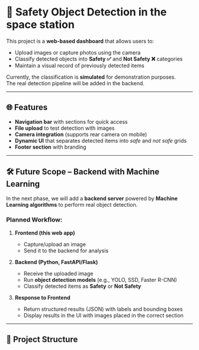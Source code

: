 # 🚀 Safety Object Detection in the space station

This project is a **web-based dashboard** that allows users to:
- Upload images or capture photos using the camera
- Classify detected objects into **Safety ✅** and **Not Safety ❌** categories
- Maintain a visual record of previously detected items

Currently, the classification is **simulated** for demonstration purposes.  
The real detection pipeline will be added in the backend.

---

## 🌐 Features
- **Navigation bar** with sections for quick access  
- **File upload** to test detection with images  
- **Camera integration** (supports rear camera on mobile)  
- **Dynamic UI** that separates detected items into *safe* and *not safe* grids  
- **Footer section** with branding  

---

## 🛠️ Future Scope – Backend with Machine Learning
In the next phase, we will add a **backend server** powered by **Machine Learning algorithms** to perform real object detection.

### Planned Workflow:
1. **Frontend (this web app)**  
   - Capture/upload an image  
   - Send it to the backend for analysis  

2. **Backend (Python, FastAPI/Flask)**  
   - Receive the uploaded image  
   - Run **object detection models** (e.g., YOLO, SSD, Faster R-CNN)  
   - Classify detected items as **Safety** or **Not Safety**  

3. **Response to Frontend**  
   - Return structured results (JSON) with labels and bounding boxes  
   - Display results in the UI with images placed in the correct section  

---

## 📂 Project Structure
